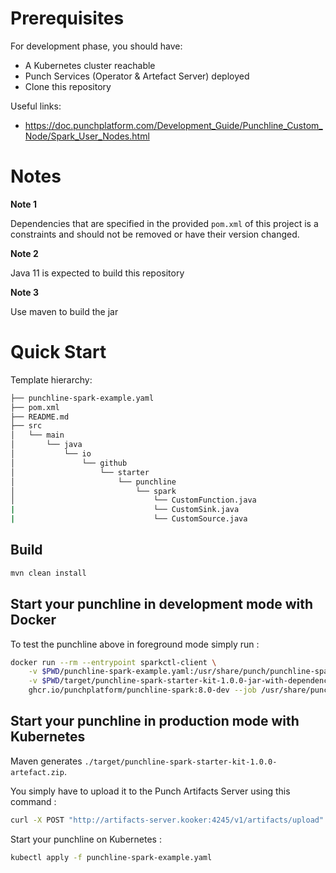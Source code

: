 # Prerequisites

For development phase, you should have:

- A Kubernetes cluster reachable
- Punch Services (Operator & Artefact Server) deployed
- Clone this repository

Useful links:

- https://doc.punchplatform.com/Development_Guide/Punchline_Custom_Node/Spark_User_Nodes.html

# Notes

**Note 1**

Dependencies that are specified in the provided `pom.xml` of this project is a constraints and should not be removed or have their version changed.

**Note 2**

Java 11 is expected to build this repository

**Note 3**

Use maven to build the jar

# Quick Start

Template hierarchy:

```sh
├── punchline-spark-example.yaml
├── pom.xml
├── README.md
├── src
│   └── main
│       └── java
│           └── io
│               └── github
│                   └── starter
│                       └── punchline
│                           └── spark
│                               └── CustomFunction.java
|                               └── CustomSink.java
|                               └── CustomSource.java
```

## Build 

```sh
mvn clean install
```

## Start your punchline in development mode with Docker


To test the punchline above in foreground mode simply run :

```sh
docker run --rm --entrypoint sparkctl-client \
    -v $PWD/punchline-spark-example.yaml:/usr/share/punch/punchline-spark.yaml \
    -v $PWD/target/punchline-spark-starter-kit-1.0.0-jar-with-dependencies.jar:/usr/share/punch/extlib/punchline-spark-starter-kit-1.0.0-jar-with-dependencies.jar \
    ghcr.io/punchplatform/punchline-spark:8.0-dev --job /usr/share/punch/punchline-spark.yaml
```

## Start your punchline in production mode with Kubernetes

Maven generates `./target/punchline-spark-starter-kit-1.0.0-artefact.zip`.

You simply have to upload it to the Punch Artifacts Server using this command :
```sh
curl -X POST "http://artifacts-server.kooker:4245/v1/artifacts/upload" -F artifact=@target/punchline-spark-starter-kit-1.0.0-artefact.zip -F override=true
```

Start your punchline on Kubernetes :
```sh
kubectl apply -f punchline-spark-example.yaml
```